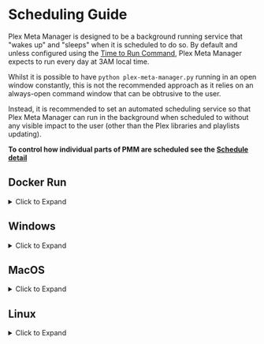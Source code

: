 # Scheduling Guide

Plex Meta Manager is designed to be a background running service that "wakes up" and "sleeps" when it is scheduled to do so. By default and unless configured using the [Time to Run Command](../environmental.md#time-to-run), Plex Meta Manager expects to run every day at 3AM local time.

Whilst it is possible to have `python plex-meta-manager.py` running in an open window constantly, this is not the recommended approach as it relies on an always-open command window that can be obtrusive to the user.

Instead, it is recommended to set an automated scheduling service so that Plex Meta Manager can run in the background when scheduled to without any visible impact to the user (other than the Plex libraries and playlists updating).

**To control how individual parts of PMM are scheduled see the [Schedule detail](../../metadata/details/schedule)**

## Docker Run

<details>
  <summary>Click to Expand</summary>
  <br />

Using docker is the simplest and most robust solution to automating Plex Meta Manager scheduling.

When running Plex Meta Manager within docker, the session will resume after a system reboot (assuming Docker is set to start at system startup, which is the default) and Plex Meta Manager will run in the background at all times.

There's a [Docker Walkthrough](docker) with more detailed instructions on setting up Plex Meta Manager within docker. The simplest command to facilitate a docker run is:

```
docker run -d \
  --restart=unless-stopped \
  -v /path/to/config:/config:rw \
  meisnate12/plex-meta-manager
```

This will run Plex Meta Manager in the background persistently until it is stopped by the user. While the docker container will be persistently running, Plex Meta Manager will not begin the run until the scheduled time.

Further customizations of the docker run command can be used to specify set times to run Plex Meta Manager, further information on this and other Run Commands can be found [here](../environmental.md#time-to-run)
</details>

## Windows

<details>
  <summary>Click to Expand</summary>
  <br />

### Task Scheduler

Windows Task Scheduler is advised for those who followed the Windows instructions in the [Local Walkthrough Guides](local) and/or do not want to run Plex Meta Manager within docker.

Windows Task Scheduler allows the user to run commands and services at scheduled times and intervals.

There are two methods of running Plex Meta Manager:
* Single run Scheduled Task
* Background run Scheduled Task

These will be explained further down this page.

These guides assume the user has followed the Windows instructions in the [Local Walkthrough Guides](local) which includes setting up the [virtual environment](local.md#setting-up-a-virtual-environment). Please also ensure to edit any commands to be reflective of the live environment (such as usernames, installation directories).

### Background Run Scheduled Task

This method will start Plex Meta Manager at system startup and will keep the script running in the background indefinitely. The user can then define set days and times for the Configuration File to be processed, and Plex Meta Manager will handle processing as and when required.

This is the recommended approach as it allows the user additional control over how and when Plex Meta Manager processes.

<details>
  <summary>Background Run Scheduled Task</summary>
  <br />

1. Create a `waiter.cmd` file by opening the text editor (i.e. Notepad, TextEdit) and pasting the following code:

   ```batch
   cd C:\User\USERNAMEHERE\Plex-Meta-Manager
   .\pmm-venv\Scripts\python .\plex_meta_manager.py
   ```
* This will navigate to the PMM directory, then run PMM. At the scheduled time [as defined within Plex Meta Manager], PMM will process the Configuration File and will then wait until the next scheduled time.

1. Open Task Scheduler by searching for it in the Start Menu or by opening the Run window (Windows + R) and typing taskschd.msc before hitting OK.

* ** Ensure that Task Scheduler is opened and not Task Manager **

   ![task-scheduler](task-scheduler/02-open-task-scheduler.png)

3. Select "Create a basic task" on the right-hand column

   ![task-scheduler](task-scheduler/03-task-scheduler-main.png)

4. Give the task a name, in this example `Background PMM` and then select "Next"

   ![task-scheduler](task-scheduler/06-basic-task-02.png)

5. Choose the frequency that PMM should run and then select "Next", `When the computer starts` is recommended.

   ![task-scheduler](task-scheduler/06-basic-task-03.png)

6. Choose the action "Start a program" and select "Next".

   ![task-scheduler](task-scheduler/06-basic-task-04.png)

7. Click "Browse", Navigate to the PMM directory and choose `waiter.cmd`, which was created in Step 1, then select "Open".

   ![task-scheduler](task-scheduler/06-basic-task-05.png)

8. Copy the directory everything up to but not including `runner.cmd` from the "Program/Script" field, and paste it into the "Start in" field.  This is `C:\User\IEUser\Plex-Meta-Manager-1.15.1` in the example below, then select "next".

   ![task-scheduler](task-scheduler/04-basic-task-06.png)

9. Check "Open the properties dialog" if desired (not required) then select "Finish".

   ![task-scheduler](task-scheduler/04-basic-task-07.png)

10. Click "Task Schedule Library" on the left. The PMM Run task should be visible.

    ![task-scheduler](task-scheduler/04-basic-task-09.png)

Plex Meta Manager will now launch at system startup, but will wait until the user-specified scheduled time before executing, and will then wait in the background for the next scheduled run.

</details>

### Single Run Scheduled Task

This method will start Plex Meta Manager at the desired time, immediately begin running the Configuration File and will then kill the process once it has completed.

<details>
  <summary>Single Run Scheduled Task</summary>
  <br />

1. Create a `runner.cmd` file by opening the text editor (i.e. Notepad, TextEdit) and pasting the following code:

   ```batch
   cd C:\Users\USERNAMEHERE\Plex-Meta-Manager
   .\pmm-venv\Scripts\python .\plex_meta_manager.py --run
   ```
* This will navigate to the PMM directory, then launch PMM using the `-r`/`--run` flag which triggers an immediate run. Once complete, Plex Meta Manager will exit.

   Save this file to C:\Users\USERNAMEHERE\Plex-Meta-Manager\runner.cmd`.

2. Open Task Scheduler by searching for it in the Start Menu or by opening the Run window (Windows + R) and typing taskschd.msc before hitting OK.

* ** Ensure that Task Scheduler is opened and not Task Manager **

   ![task-scheduler](task-scheduler/02-open-task-scheduler.png)

3. Select "Create a basic task" on the right-hand column

   ![task-scheduler](task-scheduler/03-task-scheduler-main.png)

4. Give the task a name, in this example `Run PMM` and then select "Next"

   ![task-scheduler](task-scheduler/04-basic-task-01.png)

5. Choose the frequency that PMM should run and then select "Next", `Daily` is recommended.

   ![task-scheduler](task-scheduler/04-basic-task-02.png)

6. Specify the first date and time at which PMM should run and then select "Next".

   ![task-scheduler](task-scheduler/04-basic-task-03.png)

7. Choose the action "Start a program" and select "Next".

   ![task-scheduler](task-scheduler/04-basic-task-04.png)

8. Click "Browse", Navigate to the PMM directory and choose `runner.cmd`, which was created in Step 1, then select "Open".

   ![task-scheduler](task-scheduler/04-basic-task-05.png)

9. Copy the directory everything up to but not including `runner.cmd` from the "Program/Script" field, and paste it into the "Start in" field.  This is `C:\User\IEUser\Plex-Meta-Manager-1.15.1` in the example below, then select "next".

   ![task-scheduler](task-scheduler/04-basic-task-06.png)

10. Check "Open the properties dialog" if desired (not required) then select "Finish".

   ![task-scheduler](task-scheduler/04-basic-task-07.png)


11. Click "Task Schedule Library" on the left. The PMM Run task should be visible.

   ![task-scheduler](task-scheduler/04-basic-task-09.png)

Plex Meta Manager will now run at the set date/time you selected in Step 6, and will run each subsequent day at the same time.

</details><br />
</details>

## MacOS

<details>
  <summary>Click to Expand</summary>
  <br />

<br />
<details>
  <summary>Launchd Service</summary>
  <br />

1. Create launchd service:

   A couple examples; you'll want to edit the THINGS IN ALL CAPS to reflect your system.

   Keep PMM running constantly, let it wait to do its thing at 3AM:

   ```
   <?xml version="1.0" encoding="UTF-8"?>
   <!DOCTYPE plist PUBLIC "-//Apple//DTD PLIST 1.0//EN" "http://www.apple.com/DTDs/PropertyList-1.0.dtd">
   <plist version="1.0">
   <dict>
   	<key>Label</key>
   	<string>com.YOUR_USERNAME.plex-meta-manager</string>
   	<key>ProgramArguments</key>
   	<array>
   		<string>sh</string>
   		<string>-c</string>
   		<string>pmm-venv/bin/python plex-meta-manager.py --config /PATH/TO/PMM/config/config.yml</string>
   	</array>
   	<key>UserName</key>
   	<string>YOUR_USERNAME</string>
   	<key>WorkingDirectory</key>
   	<string>/PATH/TO/PMM</string>
   </dict>
   </plist>
   ```

   Run PMM every 6 hours, running it immediately and letting it quit:

   ```
   <?xml version="1.0" encoding="UTF-8"?>
   <!DOCTYPE plist PUBLIC "-//Apple//DTD PLIST 1.0//EN" "http://www.apple.com/DTDs/PropertyList-1.0.dtd">
   <plist version="1.0">
   <dict>
   	<key>Label</key>
   	<string>com.YOUR_USERNAME.plex-meta-manager</string>
   	<key>ProgramArguments</key>
   	<array>
   		<string>sh</string>
   		<string>-c</string>
   		<string>pmm-venv/bin/python plex-meta-manager.py --config /PATH/TO/PMM/config/config.yml --run</string>
   	</array>
   	<key>StartCalendarInterval</key>
   	<array>
   		<dict>
   			<key>Hour</key>
   			<integer>6</integer>
   		</dict>
   		<dict>
   			<key>Hour</key>
   			<integer>12</integer>
   		</dict>
   		<dict>
   			<key>Hour</key>
   			<integer>18</integer>
   		</dict>
   		<dict>
   			<key>Hour</key>
   			<integer>24</integer>
   		</dict>
   	</array>
   	<key>UserName</key>
   	<string>YOUR_USERNAME</string>
   	<key>WorkingDirectory</key>
   	<string>/PATH/TO/PMM</string>
   </dict>
   </plist>
   ```

   A useful tool to generate these plist files is [https://zerolaunched.herokuapp.com/](https://zerolaunched.herokuapp.com/)

   Save this file as `com.YOUR_USERNAME.plex-meta-manager.plist` in `~/Library/LaunchAgents`.

2. Load and start the agent 🚀

   Retrieve your user id with `id -u` in Terminal.  You'll need it for the commands in this step.

   Load the agent by executing the following commands:

   ```
   cd ~/Library/LaunchAgents/
   launchctl bootstrap gui/YOUR-USER-ID com.YOUR_USERNAME.plex-meta-manager.plist
   ```

   And then kick-start it with:

   ```
   launchctl kickstart -k gui/YOUR-USER-ID/com.YOUR_USERNAME.plex-meta-manager
   ```

   Note that this command uses the *label*, not the plist filename. The -k options means that the service will first be killed, if running.

   The agent should now be active and starting the program according to the schedule you set.
</details><br />


<details>
  <summary>cron Schedule</summary>
  <br />

See the cron section below.
</details><br />

</details>

## Linux

<details>
  <summary>Click to Expand</summary>
  <br />

<br />
<details>
  <summary>cron Schedule</summary>
  <br />

1. Decide when you want to run Plex Meta Manager

   `cron` needs a specific syntax to express schedules.  A cron schedule is something like "Every Tuesday at 4" or "5 minutes past every other hour".

   You can generate the required line by checking boxes using something like [crontab-generator](https://crontab-generator.org/).

   The command you use in crontab will probably be the command you use to run it on the command line.

   A command you could use for this:

   ```
   /path/to/plex-meta-manager/pmm-venv/bin/python /path/to/plex-meta-manager/plex_meta_manager.py --config /path/to/plex-meta-manager/config/config.yml --run
   ```

   NOTE: This is assuming you created the `pmm-venv` virtual environment as described in the [Local Walkthrough](local)

2. Open the system crontab for editing:

   ```bash
   sudo crontab -e
   ```

3. Paste in the crontab line you got from `crontab-generator`, or type in one of your own.

4. Save and close the file.
</details><br />

<details>
  <summary>Systemctl Service</summary>
  <br />

1. Create the service file:

   ```bash
   sudo nano /etc/systemd/system/plex-meta-manager.service
   ```

   Put the following into the file:
   ```
   # /etc/systemd/system/plex-meta-manager.service

   [Unit]
   Description=Plex Meta Manager
   After=network-online.target

   [Service]
   User=USER
   Group=GROUP
   Type=simple
   Environment=LC_ALL=C.UTF-8
   Environment=LANG=C.UTF-8
   WorkingDirectory=/path/to/plex-meta-manager
   ExecStart=/path/to/plex-meta-manager/pmm-venv/bin/python /path/to/plex-meta-manager/plex_meta_manager.py
   Restart=always
   RestartSec=10

   [Install]
   WantedBy=default.target
   ```

   Change `USER` and `GROUP` to reflect your user and group.

   Change `/path/to/plex-meta-manager` to reflect where you've installed Plex Meta Manager.

   NOTE: This is assuming you created the `pmm-venv` virtual environment as described in the [Local Walkthrough](local)

   Save and close the file.

2. Load and start the service

   ```shell
   sudo systemctl daemon-reload
   sudo systemctl start plex-meta-manager.service
   ```

3. You can check whether the service is running with:

   ```shell
   sudo systemctl status plex-meta-manager.service
   ```
</details><br />
</details>